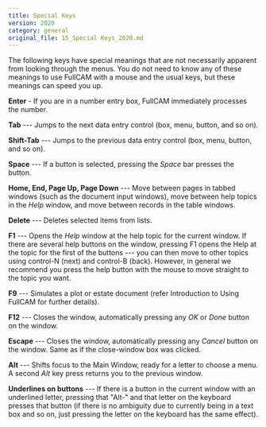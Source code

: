 ```yaml
---
title: Special Keys
version: 2020
category: general
original_file: 15_Special Keys_2020.md
---
```


The following keys have special meanings that are not necessarily
apparent from looking through the menus. You do not need to know any of
these meanings to use FullCAM with a mouse and the usual keys, but these
meanings can speed you up.

**Enter** - If you are in a number entry box, FullCAM immediately
processes the number.

**Tab** --- Jumps to the next data entry control (box, menu, button, and
so on).

**Shift-Tab** --- Jumps to the previous data entry control (box, menu,
button, and so on).

**Space** --- If a button is selected, pressing the *Space* bar presses
the button.

**Home, End, Page Up, Page Down** --- Move between pages in tabbed
windows (such as the document input windows), move between help topics
in the *Help* window, and move between records in the table windows.

**Delete** --- Deletes selected items from lists.

**F1** --- Opens the *Help* window at the help topic for the current
window. If there are several help buttons on the window, pressing F1
opens the Help at the topic for the first of the buttons --- you can
then move to other topics using control-N (next) and control-B (back).
However, in general we recommend you press the help button with the
mouse to move straight to the topic you want.

**F9** --- Simulates a plot or estate document (refer Introduction to
Using FullCAM for further
details).

**F12** --- Closes the window, automatically pressing any *OK* or *Done*
button on the window.

**Escape** --- Closes the window, automatically pressing any *Cancel*
button on the window. Same as if the close-window box was clicked.

**Alt** --- Shifts focus to the Main Window,
ready for a letter to choose a menu. A second *Alt* key press returns
you to the previous window.

**Underlines on buttons** --- If there is a button in the current window
with an underlined letter, pressing that "Alt-" and that letter on the
keyboard presses that button (if there is no ambiguity due to currently
being in a text box and so on, just pressing the letter on the keyboard
has the same effect).
